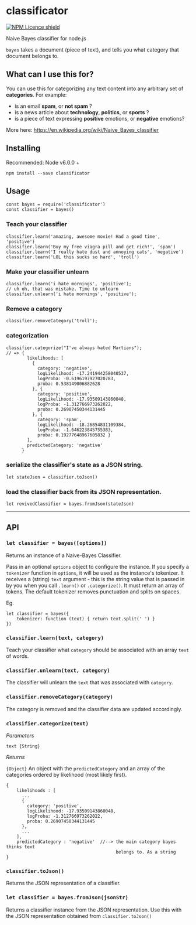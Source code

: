 # classificator

[![NPM Licence shield](https://img.shields.io/github/license/Wozacosta/classificator.svg)](https://github.com/Wozacosta/classificator/blob/master/LICENSE)

Naive Bayes classifier for node.js

`bayes` takes a document (piece of text), and tells you what category that document belongs to.


## What can I use this for?

You can use this for categorizing any text content into any arbitrary set of **categories**. For example:

- is an email **spam**, or **not spam** ?
- is a news article about **technology**, **politics**, or **sports** ?
- is a piece of text expressing **positive** emotions, or **negative** emotions?

More here: https://en.wikipedia.org/wiki/Naive_Bayes_classifier


## Installing

Recommended: Node v6.0.0 +

```
npm install --save classificator
```


## Usage

```
const bayes = require('classificator')
const classifier = bayes()
```

### Teach your classifier

```
classifier.learn('amazing, awesome movie! Had a good time', 'positive')
classifier.learn('Buy my free viagra pill and get rich!', 'spam')
classifier.learn('I really hate dust and annoying cats', 'negative')
classifier.learn('LOL this sucks so hard', 'troll')
```

### Make your classifier unlearn

```
classifier.learn('i hate mornings', 'positive');
// uh oh, that was mistake. Time to unlearn
classifier.unlearn('i hate mornings', 'positive');
```

### Remove a category

```
classifier.removeCategory('troll');
```

###  categorization

```
classifier.categorize("I've always hated Martians");
// => {
        likelihoods: [
          {
            category: 'negative',
            logLikelihood: -17.241944258040537,
            logProba: -0.6196197927020783,
            proba: 0.538149006882628
          }, {
            category: 'positive',
            logLikelihood: -17.93509143860048,
            logProba: -1.312766973262022,
            proba: 0.26907450344131445
          }, {
            category: 'spam',
            logLikelihood: -18.26854831109384,
            logProba: -1.646223845755383,
            proba: 0.19277648967605832 }
        ],
        predictedCategory: 'negative'
      }
```

### serialize the classifier's state as a JSON string.

`let stateJson = classifier.toJson()`

### load the classifier back from its JSON representation.

`let revivedClassifier = bayes.fromJson(stateJson)`


--------


## API

### `let classifier = bayes([options])`

Returns an instance of a Naive-Bayes Classifier.

Pass in an optional `options` object to configure the instance. If you specify a `tokenizer` function in `options`, it will be used as the instance's tokenizer. It receives a (string) `text` argument - this is the string value that is passed in by you when you call `.learn()` or `.categorize()`. It must return an array of tokens. The default tokenizer removes punctuation and splits on spaces.

Eg.

```
let classifier = bayes({
    tokenizer: function (text) { return text.split(' ') }
})
```

### `classifier.learn(text, category)`

Teach your classifier what `category` should be associated with an array `text` of words.

### `classifier.unlearn(text, category)`

The classifier will unlearn the `text` that was associated with `category`.

### `classifier.removeCategory(category)`

The category is removed and the classifier data are updated accordingly.

### `classifier.categorize(text)`

*Parameters*

`text {String}`

*Returns*

`{Object}` An object with the `predictedCategory` and an array of the categories
ordered by likelihood (most likely first).

```
{
    likelihoods : [
      ...
      {
        category: 'positive',
        logLikelihood: -17.93509143860048,
        logProba: -1.312766973262022,
        proba: 0.26907450344131445
      },
      ...
    ],
    predictedCategory : 'negative'  //--> the main category bayes thinks text
                                          belongs to. As a string
}
```

### `classifier.toJson()`

Returns the JSON representation of a classifier.

### `let classifier = bayes.fromJson(jsonStr)`

Returns a classifier instance from the JSON representation. Use this with the JSON representation obtained from `classifier.toJson()`

